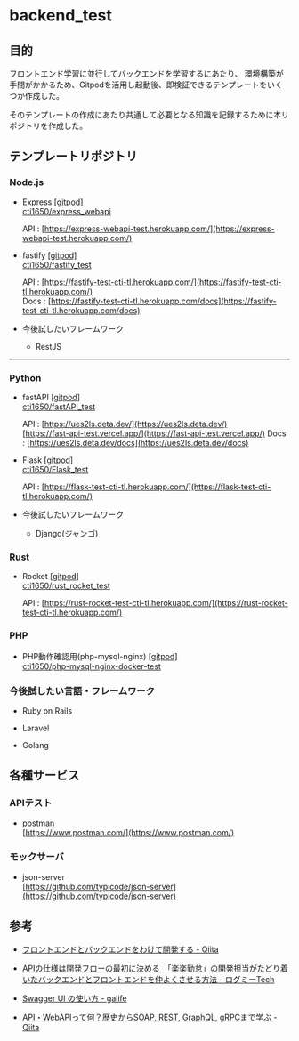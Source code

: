 # backend_test

## 目的

フロントエンド学習に並行してバックエンドを学習するにあたり、
環境構築が手間がかかるため、Gitpodを活用し起動後、即検証できるテンプレートをいくつか作成した。

そのテンプレートの作成にあたり共通して必要となる知識を記録するために本リポジトリを作成した。

## テンプレートリポジトリ

### Node.js

- Express [[gitpod]](https://gitpod.io/#https://github.com/cti1650/express_webapi)  
  [cti1650/express_webapi](https://github.com/cti1650/express_webapi)
  
    API : [https://express-webapi-test.herokuapp.com/](https://express-webapi-test.herokuapp.com/)

- fastify [[gitpod]](https://gitpod.io/#https://github.com/cti1650/fastify_test)  
  [cti1650/fastify_test](https://github.com/cti1650/fastify_test)
  
    API : [https://fastify-test-cti-tl.herokuapp.com/](https://fastify-test-cti-tl.herokuapp.com/)  
    Docs : [https://fastify-test-cti-tl.herokuapp.com/docs](https://fastify-test-cti-tl.herokuapp.com/docs)
  
- 今後試したいフレームワーク

  - RestJS

---

### Python

- fastAPI [[gitpod]](https://gitpod.io/#https://github.com/cti1650/fastAPI_test)  
  [cti1650/fastAPI_test](https://github.com/cti1650/fastAPI_test)
  
    API : [https://ues2ls.deta.dev/](https://ues2ls.deta.dev/)  
          [https://fast-api-test.vercel.app/](https://fast-api-test.vercel.app/)
    Docs : [https://ues2ls.deta.dev/docs](https://ues2ls.deta.dev/docs)
    
- Flask [[gitpod]](https://gitpod.io/#https://github.com/cti1650/Flask_test)  
  [cti1650/Flask_test](https://github.com/cti1650/Flask_test)
  
    API : [https://flask-test-cti-tl.herokuapp.com/](https://flask-test-cti-tl.herokuapp.com/)  
  
- 今後試したいフレームワーク

  - Django(ジャンゴ)
   
### Rust

- Rocket [[gitpod]](https://gitpod.io/#https://github.com/cti1650/rust_rocket_test)  
  [cti1650/rust_rocket_test](https://github.com/cti1650/rust_rocket_test)
  
    API : [https://rust-rocket-test-cti-tl.herokuapp.com/](https://rust-rocket-test-cti-tl.herokuapp.com/)
    
### PHP

- PHP動作確認用(php-mysql-nginx) [[gitpod]](https://gitpod.io/#https://github.com/cti1650/php-mysql-nginx-docker-test)  
  [cti1650/php-mysql-nginx-docker-test](https://github.com/cti1650/php-mysql-nginx-docker-test)

### 今後試したい言語・フレームワーク

  - Ruby on Rails

  - Laravel

  - Golang


## 各種サービス

### APIテスト

- postman  
  [https://www.postman.com/](https://www.postman.com/)

### モックサーバ

- json-server  
  [https://github.com/typicode/json-server](https://github.com/typicode/json-server)

## 参考

- [フロントエンドとバックエンドをわけて開発する - Qiita](https://qiita.com/heiwa/items/10d1a74d0b141999220f)

- [APIの仕様は開発フローの最初に決める　「楽楽勤怠」の開発担当がたどり着いたバックエンドとフロントエンドを仲よくさせる方法 - ログミーTech](https://logmi.jp/tech/articles/323306)

- [Swagger UI の使い方 - galife](https://garafu.blogspot.com/2020/05/how-to-use-swagger-ui_6.html)

- [API・WebAPIって何？歴史からSOAP, REST, GraphQL, gRPCまで学ぶ - Qiita](https://qiita.com/tsudaryo1715/items/3ebb0c5233e480ee5407)

